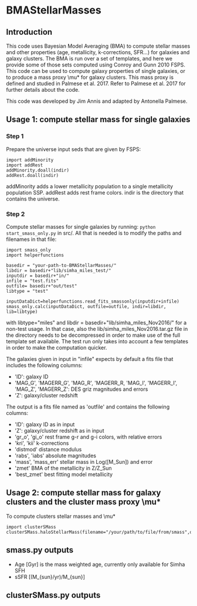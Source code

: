 # BMAStellarMasses

## Introduction
This code uses Bayesian Model Averaging (BMA) to compute stellar masses and other properties (age, metallicity, k-corrections, SFR...) for galaxies and galaxy clusters. The BMA is run over a set of templates, and here we provide some of those sets computed using Conroy and Gunn 2010 FSPS.
This code can be used to compute galaxy properties of single galaxies, or to produce a mass proxy \mu* for galaxy clusters. This mass proxy is defined and studied in Palmese et al. 2017. Refer to Palmese et al. 2017 for further details about the code. 

This code was developed by Jim Annis and adapted by Antonella Palmese.

## Usage 1: compute stellar mass for single galaxies

### Step 1

Prepare the universe input seds that are given by FSPS:
```
import addMinority
import addRest
addMinority.doall(indir)
addRest.doall(indir)
```
addMinority adds a lower metallicity population to a single metallicity population SSP. addRest adds rest frame colors.
indir is the directory that contains the universe.

### Step 2

Compute stellar masses for single galaxies by running: ```python start_smass_only.py``` in src/. All that is needed is to modify the paths and filenames in that file:

```
import smass_only
import helperfunctions

basedir = "your-path-to-BMAStellarMasses/"
libdir = basedir+"lib/simha_miles_test/"
inputdir = basedir+"in/"
infile = "test.fits"
outfile= basedir+"out/test"
libtype = "test"

inputDataDict=helperfunctions.read_fits_smassonly(inputdir+infile)
smass_only.calc(inputDataDict, outfile=outfile, indir=libdir, lib=libtype)
```

with libtype="miles" and libdir = basedir+"lib/simha_miles_Nov2016/" for a non-test usage. In that case, also the lib/simha_miles_Nov2016.tar.gz file in the directory needs to be decompressed in order to make use of the full template set available. The test run only takes into account a few templates in order to make the computation quicker.

The galaxies given in input in "infile" expects by default a fits file that includes the following columns:
* 'ID': galaxy ID
* 'MAG_G', 'MAGERR_G', 'MAG_R', 'MAGERR_R, 'MAG_I', 'MAGERR_I', 'MAG_Z', 'MAGERR_Z': DES griz magnitudes and errors
* 'Z': galaxy/cluster redshift

The output is a fits file named as 'outfile' and contains the following columns:
* 'ID': galaxy ID as in input
* 'Z': galaxy/cluster redshift as in input
* 'gr_o', 'gi_o' rest frame g-r and g-i colors, with relative errors
* 'kri', 'kii' k-corrections
* 'distmod' distance modulus
* 'rabs', 'iabs' absolute magnitudes
* 'mass', 'mass_err' stellar mass in Log([M_Sun]) and error
* 'zmet' BMA of the metallicity in Z/Z_Sun
* 'best_zmet' best fitting model metallicity

## Usage 2: compute stellar mass for galaxy clusters and the cluster mass proxy \mu*
To compute clusters stellar masses and \mu*
```
import clusterSMass
clusterSMass.haloStellarMass(filename="/your/path/to/file/from/smass",outfile="/your/path/to/output")
```


## smass.py outputs
* Age [Gyr] is the mass weighted age, currently only available for Simha SFH
* sSFR [(M_{sun}/yr)/M_{sun}]

## clusterSMass.py outputs
